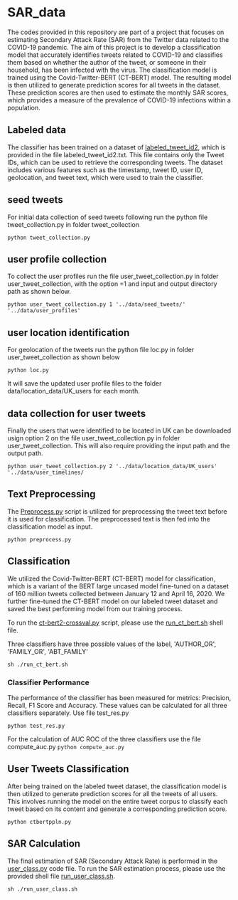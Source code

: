 # SAR_data

The codes provided in this repository are part of a project that focuses on estimating Secondary Attack Rate (SAR) from the Twitter data related to the COVID-19 pandemic. The aim of this project is to develop a classification model that accurately identifies tweets related to COVID-19 and classifies them based on whether the author of the tweet, or someone in their household, has been infected with the virus. The classification model is trained using the Covid-Twitter-BERT (CT-BERT) model. The resulting model is then utilized to generate prediction scores for all tweets in the dataset. These prediction scores are then used to estimate the monthly SAR scores, which provides a measure of the prevalence of COVID-19 infections within a population.

## Labeled data

The classifier has been trained on a dataset of [labeled_tweet_id2](labeled_tweet_id2.txt), which is provided in the file labeled_tweet_id2.txt. This file contains only the Tweet IDs, which can be used to retrieve the corresponding tweets. The dataset includes various features such as the timestamp, tweet ID, user ID, geolocation, and tweet text, which were used to train the classifier.


## seed tweets
For initial data collection of seed tweets following run the python file tweet_collection.py in folder tweet_collection

`python tweet_collection.py` 

## user profile collection

To collect the user profiles run the file user_tweet_collection.py in folder user_tweet_collection, with the option =1 and input and output directory path as shown below.

`python user_tweet_collection.py 1 '../data/seed_tweets/' '../data/user_profiles'`


## user location identification

For geolocation of the tweets run the python file loc.py in folder user_tweet_collection as shown below

`python loc.py`

It will save the updated user profile files to the folder data/location_data/UK_users for each month.

## data collection for user tweets

Finally the users that were identified to be located in UK can be downloaded usign option 2 on the file user_tweet_collection.py in folder user_tweet_collection. This will also require providing the input path and the output path.

`python user_tweet_collection.py 2 '../data/location_data/UK_users' '../data/user_timelines/`


## Text Preprocessing

The [Preprocess.py](preprocess.py) script is utilized for preprocessing the tweet text before it is used for classification. The preprocessed text is then fed into the classification model as input.

`python preprocess.py`

## Classification

We utilized the Covid-Twitter-BERT (CT-BERT) model for classification, which is a variant of the BERT large uncased model fine-tuned on a dataset of 160 million tweets collected between January 12 and April 16, 2020. We further fine-tuned the CT-BERT model on our labeled tweet dataset and saved the best performing model from our training process.

To run the [ct-bert2-crossval.py](ct-bert2-crossval.py) script, please use the [run_ct_bert.sh](run_ct_bert.sh) shell file.

Three classifiers have three possible values of the label, 'AUTHOR_OR', 'FAMILY_OR', 'ABT_FAMILY'


`sh ./run_ct_bert.sh`

### Classifier Performance

The performance of the classifier has been measured for metrics: Precision, Recall, F1 Score and Accuracy. These values can be calculated for all three classifiers separately. Use file test_res.py

`python test_res.py`

For the calculation of AUC ROC of the three classifiers use the file compute_auc.py
`python compute_auc.py`


## User Tweets Classification 
After being trained on the labeled tweet dataset, the classification model is then utilized to generate prediction scores for all the tweets of all users. This involves running the model on the entire tweet corpus to classify each tweet based on its content and generate a corresponding prediction score.

`python ctbertppln.py`

## SAR Calculation 

The final estimation of SAR (Secondary Attack Rate) is performed in the [user_class.py](user_class.py) code file. To run the SAR estimation process, please use the provided shell file [run_user_class.sh](run_user_class.sh).

`sh ./run_user_class.sh`
